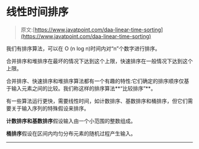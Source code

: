 # 线性时间排序

> 原文:[https://www.javatpoint.com/daa-linear-time-sorting](https://www.javatpoint.com/daa-linear-time-sorting)

我们有排序算法，可以在 O (n log n)时间内对“n”个数字进行排序。

合并排序和堆排序在最坏的情况下达到这个上限，快速排序在一般情况下达到这个上限。

合并排序、快速排序和堆排序算法都有一个有趣的特性:它们确定的排序顺序仅基于输入元素之间的比较。我们称这样的排序算法**“比较排序”**。

有一些算法运行更快，需要线性时间，如计数排序、基数排序和桶排序，但它们需要关于输入序列的特殊假设来排序。

**计数排序和基数排序**假设输入由一个小范围的整数组成。

**桶排序**假设在区间内均匀分布元素的随机过程产生输入。

* * *